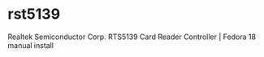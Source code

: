 rst5139
=======

Realtek Semiconductor Corp. RTS5139 Card Reader Controller | Fedora 18 manual install
